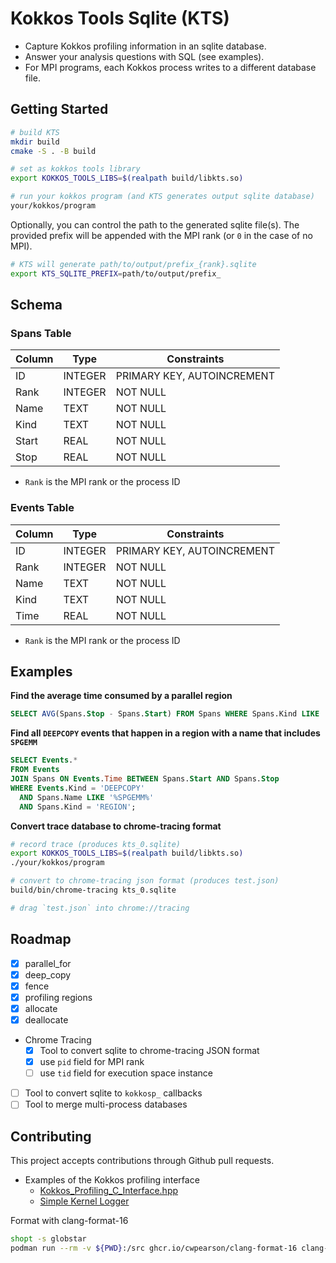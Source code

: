 # Kokkos Tools Sqlite (KTS)

* Capture Kokkos profiling information in an sqlite database.
* Answer your analysis questions with SQL (see examples).
* For MPI programs, each Kokkos process writes to a different database file.

## Getting Started

```bash
# build KTS
mkdir build
cmake -S . -B build

# set as kokkos tools library
export KOKKOS_TOOLS_LIBS=$(realpath build/libkts.so)

# run your kokkos program (and KTS generates output sqlite database)
your/kokkos/program
```

Optionally, you can control the path to the generated sqlite file(s). The provided prefix will be appended with the MPI rank (or `0` in the case of no MPI).
```bash
# KTS will generate path/to/output/prefix_{rank}.sqlite
export KTS_SQLITE_PREFIX=path/to/output/prefix_
```

## Schema

### Spans Table

| Column | Type    | Constraints                |
|--------|---------|----------------------------|
| ID     | INTEGER | PRIMARY KEY, AUTOINCREMENT |
| Rank   | INTEGER | NOT NULL                   |
| Name   | TEXT    | NOT NULL                   |
| Kind   | TEXT    | NOT NULL                   |
| Start  | REAL    | NOT NULL                   |
| Stop   | REAL    | NOT NULL                   |

* `Rank` is the MPI rank or the process ID

### Events Table

| Column | Type    | Constraints                |
|--------|---------|----------------------------|
| ID     | INTEGER | PRIMARY KEY, AUTOINCREMENT |
| Rank   | INTEGER | NOT NULL                   |
| Name   | TEXT    | NOT NULL                   |
| Kind   | TEXT    | NOT NULL                   |
| Time   | REAL    | NOT NULL                   |

* `Rank` is the MPI rank or the process ID

## Examples

**Find the average time consumed by a parallel region**

```sql
SELECT AVG(Spans.Stop - Spans.Start) FROM Spans WHERE Spans.Kind LIKE '%PARALLEL%';
```

**Find all `DEEPCOPY` events that happen in a region with a name that includes `SPGEMM`**

```sql
SELECT Events.*
FROM Events
JOIN Spans ON Events.Time BETWEEN Spans.Start AND Spans.Stop
WHERE Events.Kind = 'DEEPCOPY'
  AND Spans.Name LIKE '%SPGEMM%'
  AND Spans.Kind = 'REGION';
```

**Convert trace database to chrome-tracing format**

```bash
# record trace (produces kts_0.sqlite)
export KOKKOS_TOOLS_LIBS=$(realpath build/libkts.so)
./your/kokkos/program

# convert to chrome-tracing json format (produces test.json)
build/bin/chrome-tracing kts_0.sqlite

# drag `test.json` into chrome://tracing
```

## Roadmap

- [x] parallel_for
- [x] deep_copy
- [x] fence
- [x] profiling regions
- [x] allocate
- [x] deallocate
- Chrome Tracing
  - [x] Tool to convert sqlite to chrome-tracing JSON format
  - [x] use `pid` field for MPI rank
  - [ ] use `tid` field for execution space instance
- [ ] Tool to convert sqlite to `kokkosp_` callbacks
- [ ] Tool to merge multi-process databases

## Contributing

This project accepts contributions through Github pull requests.

* Examples of the Kokkos profiling interface
  * [Kokkos_Profiling_C_Interface.hpp](https://github.com/kokkos/kokkos/blob/develop/core/src/impl/Kokkos_Profiling_C_Interface.h)
  * [Simple Kernel Logger](https://github.com/kokkos/kokkos-tools/blob/develop/debugging/kernel-logger/kp_kernel_logger.cpp)

Format with clang-format-16

```bash
shopt -s globstar
podman run --rm -v ${PWD}:/src ghcr.io/cwpearson/clang-format-16 clang-format -i *.[ch]pp {bin,perf_test,unit_test}/**/*.[ch]pp
```
